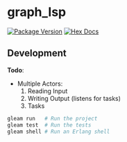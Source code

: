 # graph_lsp

[![Package Version](https://img.shields.io/hexpm/v/graph_lsp)](https://hex.pm/packages/graph_lsp)
[![Hex Docs](https://img.shields.io/badge/hex-docs-ffaff3)](https://hexdocs.pm/graph_lsp/)

## Development

**Todo**:
- Multiple Actors:
    1. Reading Input
    2. Writing Output (listens for tasks)
    3. Tasks

```sh
gleam run   # Run the project
gleam test  # Run the tests
gleam shell # Run an Erlang shell
```
